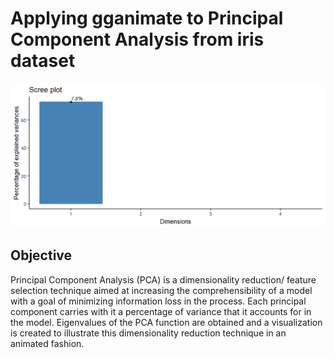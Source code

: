 # Applying gganimate to Principal Component Analysis from iris dataset
![](gganimate_pca.gif)

## Objective
Principal Component Analysis (PCA) is a dimensionality reduction/ feature selection technique aimed at increasing the comprehensibility of a model with a goal of minimizing information loss in the process. Each principal component carries with it a percentage of variance that it accounts for in the model. Eigenvalues of the PCA function are obtained and a visualization is created to illustrate this dimensionality reduction technique in an animated fashion.

